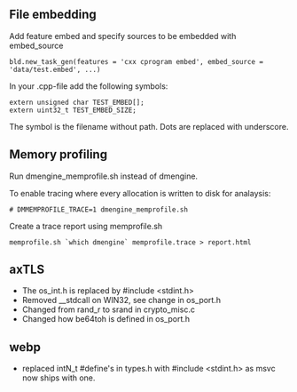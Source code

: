 File embedding
--------------

Add feature embed and specify sources to be embedded with embed_source

    bld.new_task_gen(features = 'cxx cprogram embed', embed_source = 'data/test.embed', ...)

In your .cpp-file add the following symbols:

    extern unsigned char TEST_EMBED[];
    extern uint32_t TEST_EMBED_SIZE;

The symbol is the filename without path. Dots are replaced with underscore.


Memory profiling
----------------

Run dmengine_memprofile.sh instead of dmengine.

To enable tracing where every allocation is written to disk for analaysis:

    # DMMEMPROFILE_TRACE=1 dmengine_memprofile.sh

Create a trace report using memprofile.sh

    memprofile.sh `which dmengine` memprofile.trace > report.html

axTLS
-----

* The os_int.h is replaced by #include <stdint.h>
* Removed __stdcall on WIN32, see change in os_port.h
* Changed from rand_r to srand in crypto_misc.c
* Changed how be64toh is defined in os_port.h

webp
-----

* replaced intN_t #define's in types.h with #include <stdint.h> as msvc now ships with one.
